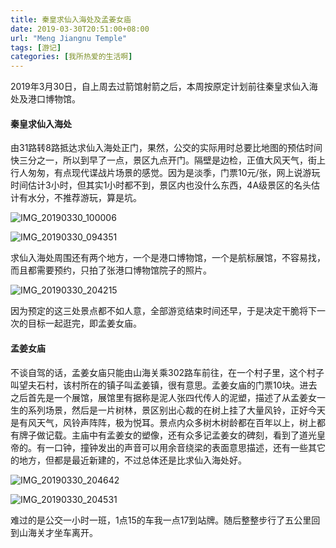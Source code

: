 ```yaml
---
title: 秦皇求仙入海处及孟姜女庙
date: 2019-03-30T20:51:00+08:00
url: "Meng Jiangnu Temple"
tags: [游记]
categories: [我所热爱的生活啊]
---
```


2019年3月30日，自上周去过箭馆射箭之后，本周按原定计划前往秦皇求仙入海处及港口博物馆。

#### 秦皇求仙入海处

由31路转8路抵达求仙入海处正门，果然，公交的实际用时总要比地图的预估时间快三分之一，所以到早了一点，景区九点开门。隔壁是边检，正值大风天气，街上行人匆匆，有点现代谍战片场景的感觉。因为是淡季，门票10元/张，网上说游玩时间估计3小时，但其实1小时都不到，景区内也没什么东西，4A级景区的名头估计有水分，不推荐游玩，算是坑。

![IMG_20190330_100006](https://user-images.githubusercontent.com/26682846/55277126-be265280-5337-11e9-8695-f0be934edfb7.png)

![IMG_20190330_094351](https://user-images.githubusercontent.com/26682846/55277163-12313700-5338-11e9-957a-006334f5d29a.png)

求仙入海处周围还有两个地方，一个是港口博物馆，一个是航标展馆，不容易找，而且都需要预约，只拍了张港口博物馆院子的照片。

![IMG_20190330_204215](https://user-images.githubusercontent.com/26682846/55277193-43aa0280-5338-11e9-8370-fa84b31a8411.png)

因为预定的这三处景点都不如人意，全部游览结束时间还早，于是决定干脆将下一次的目标一起逛完，即孟姜女庙。

#### 孟姜女庙

不谈自驾的话，孟姜女庙只能由山海关乘302路车前往，在一个村子里，这个村子叫望夫石村，该村所在的镇子叫孟姜镇，很有意思。孟姜女庙的门票10块。进去之后首先是一个展馆，展馆里有据称是泥人张四代传人的泥塑，描述了从孟姜女一生的系列场景，然后是一片树林，景区别出心裁的在树上挂了大量风铃，正好今天是有风天气，风铃声阵阵，极为悦耳。景点内众多树木树龄都在百年以上，树上都有牌子做记载。主庙中有孟姜女的塑像，还有众多记孟姜女的碑刻，看到了道光皇帝的。有一口钟，撞钟发出的声音可以用余音绕梁的表面意思描述，还有一些其它的地方，但都是最近新建的，不过总体还是比求仙入海处好。

![IMG_20190330_204642](https://user-images.githubusercontent.com/26682846/55277213-7c49dc00-5338-11e9-9f2b-8fb2b5b068f1.png)

![IMG_20190330_204531](https://user-images.githubusercontent.com/26682846/55277231-b0bd9800-5338-11e9-830a-342a17fbffac.png)

难过的是公交一小时一班，1点15的车我一点17到站牌。随后整整步行了五公里回到山海关才坐车离开。